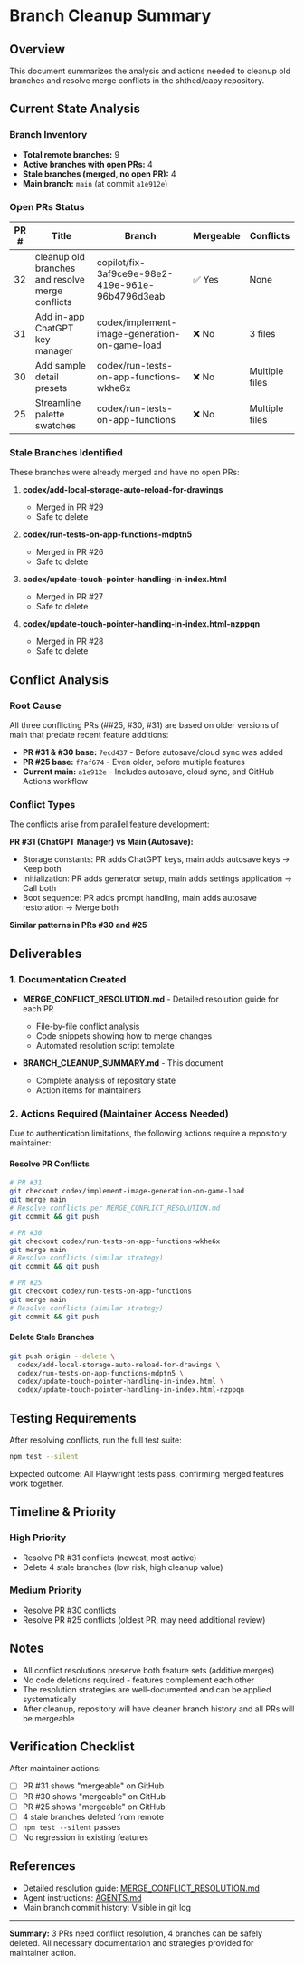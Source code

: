 # Branch Cleanup Summary

## Overview

This document summarizes the analysis and actions needed to cleanup old branches and resolve merge conflicts in the shthed/capy repository.

## Current State Analysis

### Branch Inventory
- **Total remote branches:** 9
- **Active branches with open PRs:** 4
- **Stale branches (merged, no open PR):** 4  
- **Main branch:** `main` (at commit `a1e912e`)

### Open PRs Status

| PR # | Title | Branch | Mergeable | Conflicts |
|------|-------|--------|-----------|-----------|
| 32 | cleanup old branches and resolve merge conflicts | copilot/fix-3af9ce9e-98e2-419e-961e-96b4796d3eab | ✅ Yes | None |
| 31 | Add in-app ChatGPT key manager | codex/implement-image-generation-on-game-load | ❌ No | 3 files |
| 30 | Add sample detail presets | codex/run-tests-on-app-functions-wkhe6x | ❌ No | Multiple files |
| 25 | Streamline palette swatches | codex/run-tests-on-app-functions | ❌ No | Multiple files |

### Stale Branches Identified

These branches were already merged and have no open PRs:

1. **codex/add-local-storage-auto-reload-for-drawings**
   - Merged in PR #29
   - Safe to delete

2. **codex/run-tests-on-app-functions-mdptn5**
   - Merged in PR #26
   - Safe to delete

3. **codex/update-touch-pointer-handling-in-index.html**
   - Merged in PR #27
   - Safe to delete

4. **codex/update-touch-pointer-handling-in-index.html-nzppqn**
   - Merged in PR #28
   - Safe to delete

## Conflict Analysis

### Root Cause

All three conflicting PRs (##25, #30, #31) are based on older versions of main that predate recent feature additions:

- **PR #31 & #30 base:** `7ecd437` - Before autosave/cloud sync was added
- **PR #25 base:** `f7af674` - Even older, before multiple features
- **Current main:** `a1e912e` - Includes autosave, cloud sync, and GitHub Actions workflow

### Conflict Types

The conflicts arise from parallel feature development:

**PR #31 (ChatGPT Manager) vs Main (Autosave):**
- Storage constants: PR adds ChatGPT keys, main adds autosave keys → Keep both
- Initialization: PR adds generator setup, main adds settings application → Call both
- Boot sequence: PR adds prompt handling, main adds autosave restoration → Merge both

**Similar patterns in PRs #30 and #25**

## Deliverables

### 1. Documentation Created

- **MERGE_CONFLICT_RESOLUTION.md** - Detailed resolution guide for each PR
  - File-by-file conflict analysis
  - Code snippets showing how to merge changes
  - Automated resolution script template
  
- **BRANCH_CLEANUP_SUMMARY.md** - This document
  - Complete analysis of repository state
  - Action items for maintainers

### 2. Actions Required (Maintainer Access Needed)

Due to authentication limitations, the following actions require a repository maintainer:

#### Resolve PR Conflicts

```bash
# PR #31
git checkout codex/implement-image-generation-on-game-load
git merge main
# Resolve conflicts per MERGE_CONFLICT_RESOLUTION.md
git commit && git push

# PR #30  
git checkout codex/run-tests-on-app-functions-wkhe6x
git merge main
# Resolve conflicts (similar strategy)
git commit && git push

# PR #25
git checkout codex/run-tests-on-app-functions
git merge main
# Resolve conflicts (similar strategy)
git commit && git push
```

#### Delete Stale Branches

```bash
git push origin --delete \
  codex/add-local-storage-auto-reload-for-drawings \
  codex/run-tests-on-app-functions-mdptn5 \
  codex/update-touch-pointer-handling-in-index.html \
  codex/update-touch-pointer-handling-in-index.html-nzppqn
```

## Testing Requirements

After resolving conflicts, run the full test suite:

```bash
npm test --silent
```

Expected outcome: All Playwright tests pass, confirming merged features work together.

## Timeline & Priority

### High Priority
- Resolve PR #31 conflicts (newest, most active)
- Delete 4 stale branches (low risk, high cleanup value)

### Medium Priority  
- Resolve PR #30 conflicts
- Resolve PR #25 conflicts (oldest PR, may need additional review)

## Notes

- All conflict resolutions preserve both feature sets (additive merges)
- No code deletions required - features complement each other
- The resolution strategies are well-documented and can be applied systematically
- After cleanup, repository will have cleaner branch history and all PRs will be mergeable

## Verification Checklist

After maintainer actions:

- [ ] PR #31 shows "mergeable" on GitHub
- [ ] PR #30 shows "mergeable" on GitHub  
- [ ] PR #25 shows "mergeable" on GitHub
- [ ] 4 stale branches deleted from remote
- [ ] `npm test --silent` passes
- [ ] No regression in existing features

## References

- Detailed resolution guide: [MERGE_CONFLICT_RESOLUTION.md](./MERGE_CONFLICT_RESOLUTION.md)
- Agent instructions: [AGENTS.md](./AGENTS.md)
- Main branch commit history: Visible in git log

---

**Summary:** 3 PRs need conflict resolution, 4 branches can be safely deleted. All necessary documentation and strategies provided for maintainer action.
